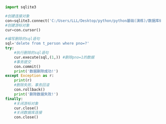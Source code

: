 
<BlogInfo title="7.操作sqlite数据库删除数据" author="白日梦想猿" pv=0 read_times=0 pre_cost_time=0分22秒 category="数据库编程" tag_list="['数据库编程']" create_time="2020.07.09 14:47:47" update_time="2020.07.09 14:51:38" />

```python
import sqlite3

#创建连接对象
con=sqlite3.connect('C:/Users/LLL/Desktop/python/python基础(演练)/数据库编程/SQLite3数据库/demo1.db')
#创建游标对象
cur=con.cursor()

#编写删除的sql语句
sql='delete from t_person where pno=?'
try:
    #执行删除的sql语句
    cur.execute(sql,(1,)) #删除pno=1的数据
    #事务提交
    con.commit()
    print('数据删除成功!')
except Exception as r:
    print(r)
    #删除失败，事务回滚
    con.rollback()
    print('删除数据失败!')
finally:
    #关闭游标对象
    cur.close()
    #关闭数据库连接
    con.close()
```
